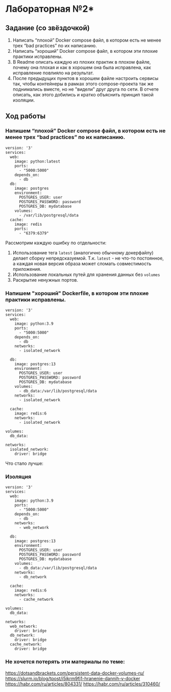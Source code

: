 # Лабораторная №2*

## Задание (со звёздочкой)

1. Написать “плохой” Docker compose файл, в котором есть не менее трех “bad practices” по их написанию.
2. Написать “хороший” Docker compose файл, в котором эти плохие практики исправлены.
3. В Readme описать каждую из плохих практик в плохом файле, почему она плохая и как в хорошем она была исправлена, как исправление повлияло на результат.
4. После предыдущих пунктов в хорошем файле настроить сервисы так, чтобы контейнеры в рамках этого compose-проекта так же поднимались вместе, но не "видели" друг друга по сети. В отчете описать, как этого добились и кратко объяснить принцип такой изоляции.



## Ход работы
### Напишем “плохой” Docker compose файл, в котором есть не менее трех “bad practices” по их написанию.

```
version: '3'
services:
  web:
    image: python:latest 
    ports:
      - "5000:5000"
    depends_on:
      - db
  db:
    image: postgres
    environment:
      POSTGRES_USER: user
      POSTGRES_PASSWORD: password
      POSTGRES_DB: mydatabase
    volumes:
      - /var/lib/postgresql/data 
  cache:
    image: redis
    ports:
      - "6379:6379" 
```
Рассмотрим каждую ошибку по отдельности:
1. Использование тега `latest` (аналогично обычному докерфайлу) делает сборку непредсказуемой. Т.к. `latest` - не что-то постоянное, а каждая новая версия образа может сломать совместимость приложения.
2. Использование локальных путей для хранения данных без `volumes`
3. Раскрытие ненужных портов.
### Напишем "хороший" Dockerfile, в котором эти плохие практики исправлены.
```
version: '3'
services:
  web:
    image: python:3.9
    ports:
      - "5000:5000"
    depends_on:
      - db
    networks:
      - isolated_network

  db:
    image: postgres:13
    environment:
      POSTGRES_USER: user
      POSTGRES_PASSWORD: password
      POSTGRES_DB: mydatabase
    volumes:
      - db_data:/var/lib/postgresql/data
    networks:
      - isolated_network

  cache:
    image: redis:6
    networks:
      - isolated_network

volumes:
  db_data:

networks:
  isolated_network:
    driver: bridge
```
Что стало лучше:



### Изоляция

```
version: '3'
services:
  web:
    image: python:3.9
    ports:
      - "5000:5000"
    depends_on:
      - db
    networks:
      - web_network

  db:
    image: postgres:13
    environment:
      POSTGRES_USER: user
      POSTGRES_PASSWORD: password
      POSTGRES_DB: mydatabase
    volumes:
      - db_data:/var/lib/postgresql/data
    networks:
      - db_network

  cache:
    image: redis:6
    networks:
      - cache_network

volumes:
  db_data:

networks:
  web_network:
    driver: bridge
  db_network:
    driver: bridge
  cache_network:
    driver: bridge
```

### Не хочется потерять эти материалы по теме:
https://dotsandbrackets.com/persistent-data-docker-volumes-ru/
https://slurm.io/blog/tpost/i5ikrm9fj1-hranenie-dannih-v-docker
https://habr.com/ru/articles/804331/
https://habr.com/ru/articles/310460/

